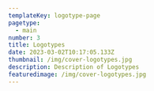 ```yaml
---
templateKey: logotype-page
pagetype:
  - main
number: 3
title: Logotypes
date: 2023-03-02T10:17:05.133Z
thumbnail: /img/cover-logotypes.jpg
description: Description of Logotypes
featuredimage: /img/cover-logotypes.jpg
---
```

